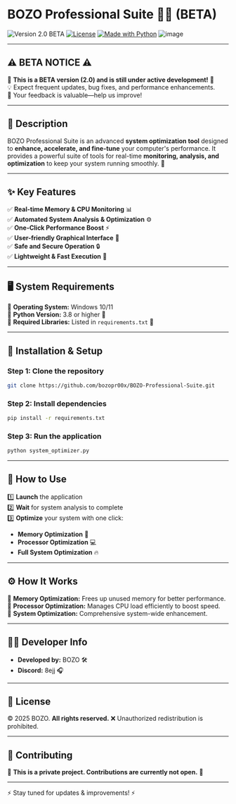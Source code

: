 # BOZO Professional Suite 🚀🔥 (BETA)

![Version 2.0 BETA](https://img.shields.io/badge/version-2.0%20BETA-blue)  [![License](https://img.shields.io/badge/License-Proprietary-red.svg)](LICENSE)  [![Made with Python](https://img.shields.io/badge/Made%20with-Python-1f425f.svg)](https://www.python.org/)
![image](https://github.com/user-attachments/assets/d0ea1a50-9b30-497a-b490-c3129fe4d3e3)

---

## ⚠️ BETA NOTICE ⚠️
🚧 **This is a BETA version (2.0) and is still under active development!** 🚧  
💡 Expect frequent updates, bug fixes, and performance enhancements.  
📢 Your feedback is valuable—help us improve!  

---

## 📝 Description
BOZO Professional Suite is an advanced **system optimization tool** designed to **enhance, accelerate, and fine-tune** your computer's performance. It provides a powerful suite of tools for real-time **monitoring, analysis, and optimization** to keep your system running smoothly. 🚀

---

## ✨ Key Features
✅ **Real-time Memory & CPU Monitoring** 📊  
✅ **Automated System Analysis & Optimization** ⚙️  
✅ **One-Click Performance Boost** ⚡  
✅ **User-friendly Graphical Interface** 🎨  
✅ **Safe and Secure Operation** 🔒  
✅ **Lightweight & Fast Execution** 🚀

---

## 🖥️ System Requirements
🔹 **Operating System:** Windows 10/11  
🔹 **Python Version:** 3.8 or higher 🐍  
🔹 **Required Libraries:** Listed in `requirements.txt` 📄

---

## 🔧 Installation & Setup
### Step 1: Clone the repository
```bash
git clone https://github.com/bozopr00x/BOZO-Professional-Suite.git
```
### Step 2: Install dependencies
```bash
pip install -r requirements.txt
```
### Step 3: Run the application
```bash
python system_optimizer.py
```

---

## 🚀 How to Use
1️⃣ **Launch** the application  
2️⃣ **Wait** for system analysis to complete  
3️⃣ **Optimize** your system with one click:
   - **Memory Optimization** 🧠
   - **Processor Optimization** 💻
   - **Full System Optimization** 🔥

---

## ⚙️ How It Works
🔹 **Memory Optimization:** Frees up unused memory for better performance.  
🔹 **Processor Optimization:** Manages CPU load efficiently to boost speed.  
🔹 **System Optimization:** Comprehensive system-wide enhancement.

---

## 👨‍💻 Developer Info
- **Developed by:** BOZO 🛠️  
- **Discord:** 8ejj 🎧

---

## 📜 License
© 2025 BOZO. **All rights reserved.** ❌ Unauthorized redistribution is prohibited.

---

## 🤝 Contributing
🚫 **This is a private project. Contributions are currently not open.** 🚫

---

⚡ Stay tuned for updates & improvements! ⚡

